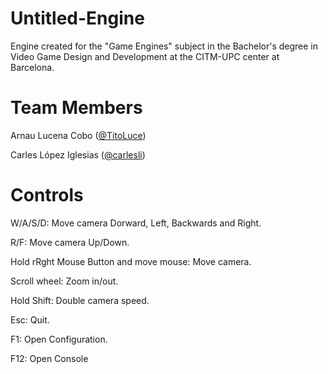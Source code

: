 # Untitled-Engine
Engine created for the "Game Engines" subject in the Bachelor's degree in Video Game Design and Development at the CITM-UPC center at Barcelona.

# Team Members
Arnau Lucena Cobo ([@TitoLuce](https://github.com/TitoLuce))

Carles López Iglesias ([@carlesli](https://github.com/carlesli))

# Controls
W/A/S/D: Move camera Dorward, Left, Backwards and Right.

R/F: Move camera Up/Down.

Hold rRght Mouse Button and move mouse: Move camera.

Scroll wheel: Zoom in/out.

Hold Shift: Double camera speed.

Esc: Quit.

F1: Open Configuration.

F12: Open Console
